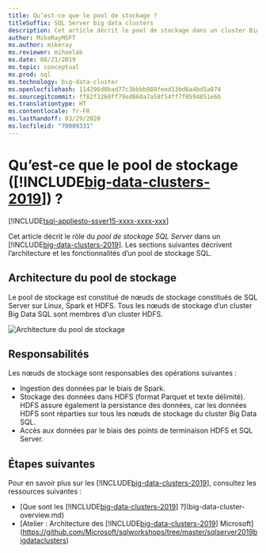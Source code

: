 ```yaml
---
title: Qu’est-ce que le pool de stockage ?
titleSuffix: SQL Server big data clusters
description: Cet article décrit le pool de stockage dans un cluster Big Data SQL Server 2019.
author: MikeRayMSFT
ms.author: mikeray
ms.reviewer: mihaelab
ms.date: 08/21/2019
ms.topic: conceptual
ms.prod: sql
ms.technology: big-data-cluster
ms.openlocfilehash: 114296d0bad77c3bbbb088feed13bd6a4bd5a074
ms.sourcegitcommit: ff82f3260ff79ed860a7a58f54ff7f0594851e6b
ms.translationtype: HT
ms.contentlocale: fr-FR
ms.lasthandoff: 03/29/2020
ms.locfileid: "70009331"
---
```

# <a name="what-is-the-storage-pool-big-data-clusters-2019"></a>Qu’est-ce que le pool de stockage ([!INCLUDE[big-data-clusters-2019](../includes/ssbigdataclusters-ss-nover.md)]) ?

[!INCLUDE[tsql-appliesto-ssver15-xxxx-xxxx-xxx](../includes/tsql-appliesto-ssver15-xxxx-xxxx-xxx.md)]

Cet article décrit le rôle du *pool de stockage SQL Server* dans un [!INCLUDE[big-data-clusters-2019](../includes/ssbigdataclusters-ver15.md)]. Les sections suivantes décrivent l’architecture et les fonctionnalités d’un pool de stockage SQL.

## <a name="storage-pool-architecture"></a>Architecture du pool de stockage

Le pool de stockage est constitué de nœuds de stockage constitués de SQL Server sur Linux, Spark et HDFS. Tous les nœuds de stockage d’un cluster Big Data SQL sont membres d’un cluster HDFS.

![Architecture du pool de stockage](media/concept-storage-pool/scale-big-data-on-demand.png)

## <a name="responsibilities"></a>Responsabilités

Les nœuds de stockage sont responsables des opérations suivantes :

- Ingestion des données par le biais de Spark.
- Stockage des données dans HDFS (format Parquet et texte délimité). HDFS assure également la persistance des données, car les données HDFS sont réparties sur tous les nœuds de stockage du cluster Big Data SQL.
- Accès aux données par le biais des points de terminaison HDFS et SQL Server.

## <a name="next-steps"></a>Étapes suivantes

Pour en savoir plus sur les [!INCLUDE[big-data-clusters-2019](../includes/ssbigdataclusters-ss-nover.md)], consultez les ressources suivantes :

- [Que sont les [!INCLUDE[big-data-clusters-2019](../includes/ssbigdataclusters-ver15.md)] ?](big-data-cluster-overview.md)
- [Atelier : Architecture des [!INCLUDE[big-data-clusters-2019](../includes/ssbigdataclusters-ss-nover.md)] Microsoft](https://github.com/Microsoft/sqlworkshops/tree/master/sqlserver2019bigdataclusters)
